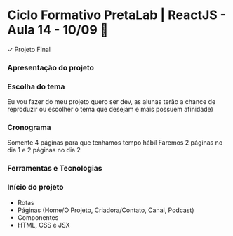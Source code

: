 
# Ciclo Formativo PretaLab | ReactJS  - Aula 14 - 10/09 🚀 

✓ Projeto Final

### Apresentação do projeto

### Escolha do tema 

Eu vou fazer do meu projeto quero ser dev, as alunas terão a chance de reproduzir ou escolher o tema que desejam e mais possuem afinidade)

### Cronograma 
Somente 4 páginas para que tenhamos tempo hábil
Faremos 2 páginas no dia 1 e 2 páginas no dia 2

### Ferramentas e Tecnologias

### Início do projeto
 - Rotas
 - Páginas (Home/O Projeto, Criadora/Contato, Canal, Podcast)
 - Componentes
 - HTML, CSS e JSX



